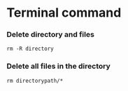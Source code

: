 # Terminal command

### Delete directory and files

`rm -R directory`

### Delete all files in the directory

`rm directorypath/*`

